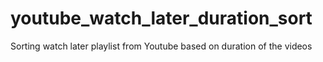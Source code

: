 # youtube_watch_later_duration_sort
Sorting watch later playlist from Youtube based on duration of the videos
